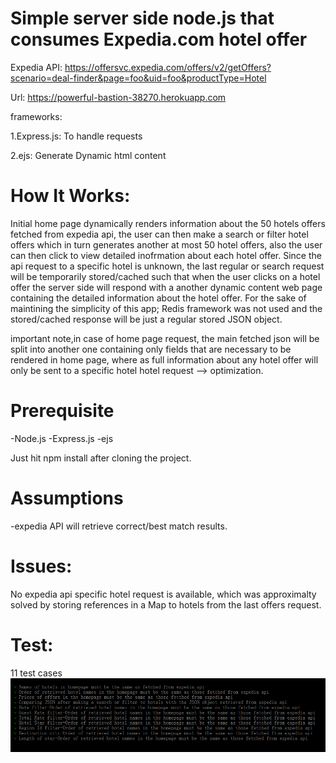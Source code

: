 # Simple  server side node.js that consumes Expedia.com hotel offer

Expedia API:
https://offersvc.expedia.com/offers/v2/getOffers?scenario=deal-finder&page=foo&uid=foo&productType=Hotel

Url:
https://powerful-bastion-38270.herokuapp.com

frameworks:

1.Express.js: To handle requests

2.ejs: Generate Dynamic html content

# How It Works:

Initial home page dynamically renders information about the 50 hotels offers fetched from expedia api, the user can then make a search or filter hotel
offers which in turn generates another at most 50 hotel offers, also the user can then click to view detailed inofrmation about each hotel offer.
Since the api request to a specific hotel is unknown, the last regular or search request will be temporarily stored/cached such that when the user
clicks on a hotel offer the server side will respond with a another dynamic content web page containing the detailed information about the hotel offer.
For the sake of maintining the simplicity of this app; Redis framework was not used and the stored/cached response will be just a regular stored JSON object. 

important note,in case of home page request, the main fetched json will be split into another one containing only fields that are necessary to be rendered in home page, where as full information about any hotel offer will only be sent to a specific hotel hotel request  --> optimization.

# Prerequisite

-Node.js
-Express.js
-ejs

Just hit npm install after cloning the project.


# Assumptions

-expedia API will retrieve correct/best match results.

# Issues:
No expedia api specific hotel request is available, which was approximalty solved by storing references in a Map to hotels from the last 
offers request.

# Test:
11 test cases
![Alt text](Expedia%20Task%20Test.png?raw=true )
